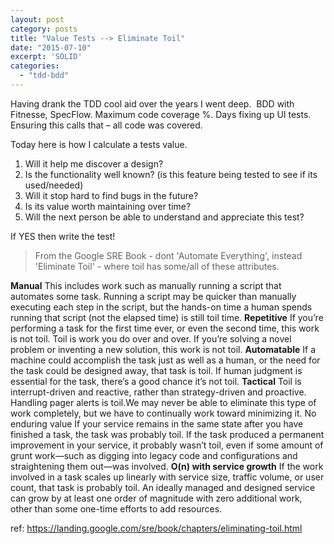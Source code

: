 ```yaml
---
layout: post
category: posts
title: "Value Tests --> Eliminate Toil"
date: "2015-07-10"
excerpt: 'SOLID'
categories: 
  - "tdd-bdd"
---
```


Having drank the TDD cool aid over the years I went deep.  BDD with Fitnesse, SpecFlow. Maximum code coverage %. Days fixing up UI tests. Ensuring this calls that – all code was covered.

Today here is how I calculate a tests value.

1. Will it help me discover a design?
2. Is the functionality well known? (is this feature being tested to see if its used/needed)
3. Will it stop hard to find bugs in the future?
4. Is its value worth maintaining over time?
5. Will the next person be able to understand and appreciate this test?

If YES then write the test!

> From the Google SRE Book - dont 'Automate Everything', instead 'Eliminate Toil' - where toil has some/all of these attributes.

**Manual** This includes work such as manually running a script that automates some task. Running a script may be quicker than manually executing each step in the script, but the hands-on time a human spends running that script (not the elapsed time) is still toil time. **Repetitive** If you’re performing a task for the first time ever, or even the second time, this work is not toil. Toil is work you do over and over. If you’re solving a novel problem or inventing a new solution, this work is not toil. **Automatable** If a machine could accomplish the task just as well as a human, or the need for the task could be designed away, that task is toil. If human judgment is essential for the task, there’s a good chance it’s not toil. **Tactical** Toil is interrupt-driven and reactive, rather than strategy-driven and proactive. Handling pager alerts is toil.We may never be able to eliminate this type of work completely, but we have to continually work toward minimizing it. No enduring value If your service remains in the same state after you have finished a task, the task was probably toil. If the task produced a permanent improvement in your service, it probably wasn’t toil, even if some amount of grunt work—such as digging into legacy code and configurations and straightening them out—was involved. **O(n) with service growth** If the work involved in a task scales up linearly with service size, traffic volume, or user count, that task is probably toil. An ideally managed and designed service can grow by at least one order of magnitude with zero additional work, other than some one-time efforts to add resources.

ref: https://landing.google.com/sre/book/chapters/eliminating-toil.html
